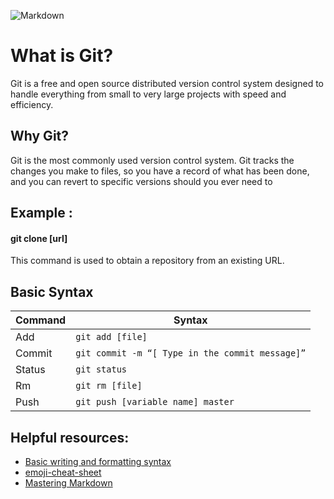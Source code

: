 ![Markdown](https://git-scm.com/images/logos/downloads/Git-Icon-1788C.png)

# What is Git?
Git is a free and open source distributed version control system designed to handle everything from small to very large projects with speed and efficiency.


## Why Git?
Git is the most commonly used version control system. Git tracks the changes you make to files, so you have a record of what has been done, and you can revert to specific versions should you ever need to

## Example :
#### git clone [url]
This command is used to obtain a repository from an existing URL.

## Basic Syntax

| Command | Syntax |
| ----------- | ----------- |
| Add | `git add [file] ` |
| Commit	| `git commit -m “[ Type in the commit message]”` |
| Status | `git status ` |
| Rm| `git rm [file]` |
| Push|`git push [variable name] master  `|


## Helpful resources:
- [Basic writing and formatting syntax](https://docs.github.com/en/github/writing-on-github/basic-writing-and-formatting-syntax)
- [emoji-cheat-sheet](https://github.com/ikatyang/emoji-cheat-sheet/blob/master/README.md)
- [Mastering Markdown](https://guides.github.com/features/mastering-markdown/)
